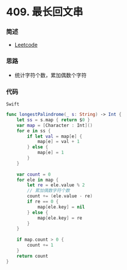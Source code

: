 # 409. 最长回文串

### 简述

- [Leetcode](https://leetcode-cn.com/problems/longest-palindrome/)

### 思路

- 统计字符个数，累加偶数个字符

### 代码

`Swift`

```swift
func longestPalindrome(_ s: String) -> Int {
    let ss = s.map { return $0 }
    var map = [Character : Int]()
    for e in ss {
        if let val = map[e] {
            map[e] = val + 1
        } else {
            map[e] = 1
        }
    }
    
    var count = 0
    for ele in map {
        let re = ele.value % 2
        // 累加偶数字符个数
        count += (ele.value - re)
        if re == 0 {
            map[ele.key] = nil
        } else {
            map[ele.key] = re
        }
    }
    
    if map.count > 0 {
        count += 1
    }
    return count
}

```